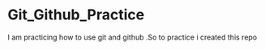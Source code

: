 # Git_Github_Practice
I am practicing how to use git and github .So to practice i created this repo
